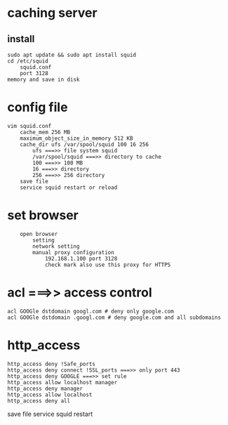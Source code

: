 # caching server

## install
	sudo apt update && sudo apt install squid
	cd /etc/squid
		squid.conf
		port 3128
	memory and save in disk

# config file
    vim squid.conf
		cache_mem 256 MB
		maximum_object_size_in_memory 512 KB
		cache_dir ufs /var/spool/squid 100 16 256
			ufs ===>> file system squid
			/var/spool/squid ===>> directory to cache
			100 ===>> 100 MB
			16 ===>> directory
			256 ===>> 256 directory
		save file
		service squid restart or reload

# set browser
		open browser
			setting
			network setting
			manual proxy configuration
				192.168.1.100 port 3128
				check mark also use this proxy for HTTPS

# acl ===>> access control
	acl GOOGle dstdomain googl.com # deny only google.com
	acl GOOGle dstdomain .googl.com # deny google.com and all subdomains
# http_access
	http_access deny !Safe_ports	
	http_access deny connect !SSL_ports ===>> only port 443
	http_access deny GOOGLE ===>> set rule
	http_access allow localhost manager
	http_access deny manager
	http_access allow localhost
	http_access deny all
save file
service squid restart



